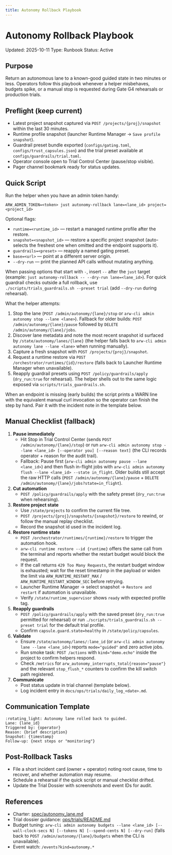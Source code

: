 ```yaml
---
title: Autonomy Rollback Playbook
---
```


# Autonomy Rollback Playbook

Updated: 2025-10-11
Type: Runbook
Status: Active

## Purpose

Return an autonomous lane to a known-good guided state in two minutes or less. Operators follow this playbook whenever a helper misbehaves, budgets spike, or a manual stop is requested during Gate G4 rehearsals or production trials.

## Preflight (keep current)

- Latest project snapshot captured via `POST /projects/{proj}/snapshot` within the last 30 minutes.
- Runtime profile snapshot (launcher Runtime Manager → `Save profile snapshot`).
- Guardrail preset bundle exported (`configs/gating.toml`, `configs/trust_capsules.json`) and the trial preset available at `configs/guardrails/trial.toml`.
- Operator console open to Trial Control Center (pause/stop visible).
- Pager channel bookmark ready for status updates.

## Quick Script

Run the helper when you have an admin token handy:

```
ARW_ADMIN_TOKEN=<token> just autonomy-rollback lane=<lane_id> project=<project_id>
```

Optional flags:

- `runtime=<runtime_id>` — restart a managed runtime profile after the restore.
- `snapshot=<snapshot_id>` — restore a specific project snapshot (auto-selects the freshest one when omitted and the endpoint supports it).
- `guardrails=<preset>` — reapply a named gating preset.
- `base=<url>` — point at a different server origin.
- `--dry-run` — print the planned API calls without mutating anything.

When passing options that start with `-`, insert `--` after the `just` target (example: `just autonomy-rollback -- --dry-run lane=<lane_id>`). For quick guardrail checks outside a full rollback, use `./scripts/trials_guardrails.sh --preset trial` (add `--dry-run` during rehearsal).

What the helper attempts:

1. Stop the lane (`POST /admin/autonomy/{lane}/stop` or `arw-cli admin autonomy stop --lane <lane>`). Fallback for older builds: `POST /admin/autonomy/{lane}/pause` followed by `DELETE /admin/autonomy/{lane}/jobs`.
2. Discover lane metadata and note the most recent snapshot id surfaced by `/state/autonomy/lanes/{lane}` (the helper falls back to `arw-cli admin autonomy lane --lane <lane>` when running manually).
3. Capture a fresh snapshot with `POST /projects/{proj}/snapshot`.
4. Request a runtime restore via `POST /orchestrator/runtimes/{id}/restore` (falls back to Launcher Runtime Manager when unavailable).
5. Reapply guardrail presets using `POST /policy/guardrails/apply` (`dry_run:true` for rehearsal). The helper shells out to the same logic exposed via `scripts/trials_guardrails.sh`.

When an endpoint is missing (early builds) the script prints a WARN line with the equivalent manual curl invocation so the operator can finish the step by hand. Pair it with the incident note in the template below.

## Manual Checklist (fallback)

1. **Pause immediately**
   - Hit Stop in Trial Control Center (sends `POST /admin/autonomy/{lane}/stop`) or run `arw-cli admin autonomy stop --lane <lane_id> [--operator you] [--reason text]` (the CLI records operator + reason for the audit trail).
   - Fallback: Pause first (`arw-cli admin autonomy pause --lane <lane_id>`) and then flush in-flight jobs with `arw-cli admin autonomy flush --lane <lane_id> --state in_flight`. Older builds still accept the raw HTTP calls (`POST /admin/autonomy/{lane}/pause` + `DELETE /admin/autonomy/{lane}/jobs?state=in_flight`).
2. **Cut automation**
   - `POST /policy/guardrails/apply` with the safety preset (`dry_run:true` when rehearsing).
3. **Restore project state**
   - Use `/state/projects` to confirm the current file tree.
   - `POST /projects/{proj}/snapshots/{snapshot}/restore` to rewind, or follow the manual replay checklist.
   - Record the snapshot id used in the incident log.
4. **Restore runtime state**
   - `POST /orchestrator/runtimes/{runtime}/restore` to trigger the automation hook.
   - `arw-cli runtime restore --id {runtime}` offers the same call from the terminal and reports whether the restart budget would block the request.
   - If the call returns `429 Too Many Requests`, the restart budget window is exhausted; wait for the reset timestamp in the payload or widen the limit via `ARW_RUNTIME_RESTART_MAX` / `ARW_RUNTIME_RESTART_WINDOW_SEC` before retrying.
   - Launcher Runtime Manager → select snapshot → `Restore and restart` if automation is unavailable.
   - Verify `/state/runtime_supervisor` shows `ready` with expected profile tag.
5. **Reapply guardrails**
   - `POST /policy/guardrails/apply` with the saved preset (`dry_run:true` permitted for rehearsal) or run `./scripts/trials_guardrails.sh --preset trial` for the default trial profile.
   - Confirm `capsule.guard.state=healthy` in `/state/policy/capsules`.
6. **Validate**
   - Ensure `/state/autonomy/lanes/:lane_id` (or `arw-cli admin autonomy lane --lane <lane_id>`) reports `mode="guided"` and zero active jobs.
   - Run smoke task: `POST /actions` with `kind="demo.echo"` inside the project to confirm helpers respond.
   - Check `/metrics` for `arw_autonomy_interrupts_total{reason="pause"}` and the relevant `stop_flush_*` counters to confirm the kill switch path registered.
7. **Communicate**
   - Post status update in trial channel (template below).
   - Log incident entry in `docs/ops/trials/daily_log_<date>.md`.

## Communication Template

```
:rotating_light: Autonomy lane rolled back to guided.
Lane: {lane_id}
Triggered by: {operator}
Reason: {brief description}
Snapshot: {timestamp}
Follow-up: {next steps or "monitoring"}
```

## Post-Rollback Tasks

- File a short incident card (owner + operator) noting root cause, time to recover, and whether automation may resume.
- Schedule a rehearsal if the quick script or manual checklist drifted.
- Update the Trial Dossier with screenshots and event IDs for audit.

## References

- Charter: [spec/autonomy_lane.md](../../spec/autonomy_lane.md)
- Trial dossier guidance: [ops/trials/README.md](README.md)
- Budget tuning: `arw-cli admin autonomy budgets --lane <lane_id> [--wall-clock-secs N] [--tokens N] [--spend-cents N] [--dry-run]` (falls back to `POST /admin/autonomy/{lane}/budgets` when the CLI is unavailable).
- Event watch: `/events?kind=autonomy.*`
